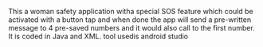 This a woman safety application witha special SOS feature which could be activated with a button tap and when done the app will send a pre-written message to 4 pre-saved numbers and it would also call to the first number.
It is coded in Java and XML. tool usedis android studio
